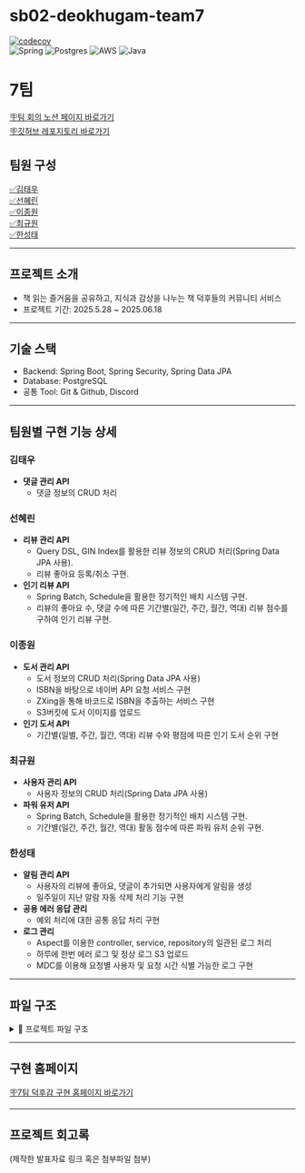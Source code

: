 # sb02-deokhugam-team7

[![codecov](https://codecov.io/gh/sb02-mid-project-team7/sb02-deokhugam-team7/graph/badge.svg?token=XLA9WNJZL3)](https://codecov.io/gh/sb02-mid-project-team7/sb02-deokhugam-team7)   
![Spring](https://img.shields.io/badge/spring-%236DB33F.svg?style=for-the-badge&logo=spring&logoColor=white)
![Postgres](https://img.shields.io/badge/postgres-%23316192.svg?style=for-the-badge&logo=postgresql&logoColor=white) ![AWS](https://img.shields.io/badge/AWS-%23FF9900.svg?style=for-the-badge&logo=amazon-aws&logoColor=white)
![Java](https://img.shields.io/badge/java-%23ED8B00.svg?style=for-the-badge&logo=openjdk&logoColor=white)

# **7팀**

[🪧팀 회의 노션 페이지 바로가기](https://spot-blizzard-f33.notion.site/7-1fc49229cb1480e8a716c601a9388fc0?source=copy_link)   
[🪧깃허브 레포지토리 바로가기](https://github.com/sb02-mid-project-team7/sb02-deokhugam-team7)

## **팀원 구성**

[✅김태우](https://github.com/kimtaewoo9)<br>
[✅선혜린](https://github.com/seonseon933)<br>
[✅이종원](https://github.com/BrotherMountain)<br>
[✅최규원](https://github.com/GYUWON-CHOI)<br>
[✅한성태](https://github.com/Seong-taeHan)

---

## **프로젝트 소개**

- 책 읽는 즐거움을 공유하고, 지식과 감상을 나누는 책 덕후들의 커뮤니티 서비스
- 프로젝트 기간: 2025.5.28 ~ 2025.06.18

---

## **기술 스택**

- Backend: Spring Boot, Spring Security, Spring Data JPA
- Database: PostgreSQL
- 공통 Tool: Git & Github, Discord

---

## 팀원별 구현 기능 상세

### **김태우**

- **댓글 관리 API**
    - 댓글 정보의 CRUD 처리

### **선혜린**

- **리뷰 관리 API**
    - Query DSL, GIN Index를 활용한 리뷰 정보의 CRUD 처리(Spring Data JPA 사용).
    - 리뷰 좋아요 등록/취소 구현.
- **인기 리뷰 API**
    - Spring Batch, Schedule을 활용한 정기적인 배치 시스템 구현.
    - 리뷰의 좋아요 수, 댓글 수에 따른 기간별(일간, 주간, 월간, 역대) 리뷰 점수를 구하여 인기 리뷰 구현.

### **이종원**

- **도서 관리 API**
    - 도서 정보의 CRUD 처리(Spring Data JPA 사용)
    - ISBN을 바탕으로 네이버 API 요청 서비스 구현
    - ZXing을 통해 바코드로 ISBN을 추출하는 서비스 구현
    - S3버킷에 도서 이미지를 업로드
- **인기 도서 API**
    - 기간별(일별, 주간, 월간, 역대) 리뷰 수와 평점에 따른 인기 도서 순위 구현

### **최규원**

- **사용자 관리 API**
    - 사용자 정보의 CRUD 처리(Spring Data JPA 사용)
- **파워 유저 API**
    - Spring Batch, Schedule을 활용한 정기적인 배치 시스템 구현.
    - 기간별(일간, 주간, 월간, 역대) 활동 점수에 따른 파워 유저 순위 구현.

### **한성태**

- **알림 관리 API**
    - 사용자의 리뷰에 좋아요, 댓글이 추가되면 사용자에게 알림을 생성
    - 일주일이 지난 알람 자동 삭제 처리 기능 구현
- **공용 에러 응답 관리**
    - 예외 처리에 대한 공통 응답 처리 구현
- **로그 관리**
    - Aspect를 이용한 controller, service, repository의 일관된 로그 처리
    - 하루에 한번 에러 로그 및 정상 로그 S3 업로드
    - MDC를 이용해 요청별 사용자 및 요청 시간 식별 가능한 로그 구현

---

## **파일 구조**

<details>
<summary>📁 프로젝트 파일 구조</summary>
<div markdown="1">

```
.
├─.github
│  ├─ISSUE_TEMPLATE
│  └─workflows
├─.gradle
├─build
├─gradle
│  └─wrapper
├─src
│  ├─main
│  │  ├─generated
│  │  │  └─com
│  │  │      └─sprint
│  │  │          └─deokhugamteam7
│  │  │              └─domain
│  │  │                  ├─book
│  │  │                  │  └─entity
│  │  │                  ├─comment
│  │  │                  │  └─entity
│  │  │                  ├─notification
│  │  │                  │  └─entity
│  │  │                  ├─review
│  │  │                  │  └─entity
│  │  │                  └─user
│  │  │                      └─entity
│  │  ├─java
│  │  │  └─com
│  │  │      └─sprint
│  │  │          └─deokhugamteam7
│  │  │              ├─aspect
│  │  │              ├─config
│  │  │              ├─constant
│  │  │              ├─domain
│  │  │              │  ├─book
│  │  │              │  │  ├─batch
│  │  │              │  │  │  ├─schedule
│  │  │              │  │  │  └─step
│  │  │              │  │  ├─controller
│  │  │              │  │  ├─dto
│  │  │              │  │  │  ├─condition
│  │  │              │  │  │  ├─request
│  │  │              │  │  │  └─response
│  │  │              │  │  ├─entity
│  │  │              │  │  ├─repository
│  │  │              │  │  │  └─custom
│  │  │              │  │  └─service
│  │  │              │  ├─comment
│  │  │              │  │  ├─controller
│  │  │              │  │  ├─dto
│  │  │              │  │  │  ├─request
│  │  │              │  │  │  └─response
│  │  │              │  │  ├─entity
│  │  │              │  │  ├─repository
│  │  │              │  │  └─service
│  │  │              │  ├─log
│  │  │              │  │  └─service
│  │  │              │  ├─notification
│  │  │              │  │  ├─controller
│  │  │              │  │  ├─dto
│  │  │              │  │  ├─entity
│  │  │              │  │  ├─repository
│  │  │              │  │  │  └─custom
│  │  │              │  │  └─service
│  │  │              │  ├─review
│  │  │              │  │  ├─batch
│  │  │              │  │  │  ├─schedule
│  │  │              │  │  │  └─step
│  │  │              │  │  ├─controller
│  │  │              │  │  ├─dto
│  │  │              │  │  │  ├─request
│  │  │              │  │  │  └─response
│  │  │              │  │  ├─entity
│  │  │              │  │  ├─repository
│  │  │              │  │  │  └─custom
│  │  │              │  │  └─service
│  │  │              │  └─user
│  │  │              │      ├─batch
│  │  │              │      │  ├─schedule
│  │  │              │      │  ├─step
│  │  │              │      │  └─tasklet
│  │  │              │      ├─controller
│  │  │              │      ├─dto
│  │  │              │      │  ├─request
│  │  │              │      │  └─response
│  │  │              │      ├─entity
│  │  │              │      ├─repository
│  │  │              │      │  └─custom
│  │  │              │      └─service
│  │  │              ├─exception
│  │  │              │  ├─book
│  │  │              │  ├─comment
│  │  │              │  ├─notification
│  │  │              │  ├─review
│  │  │              │  └─user
│  │  │              └─swagger
│  │  └─resources
│  │      └─static
│  │          ├─assets
│  │          └─images
│  └─test
│      ├─java
│      │  └─com
│      │      └─sprint
│      │          └─deokhugamteam7
│      │              ├─config
│      │              └─domain
│      │                  ├─book
│      │                  │  ├─entity
│      │                  │  └─service
│      │                  ├─comment
│      │                  │  ├─controller
│      │                  │  ├─data
│      │                  │  ├─repository
│      │                  │  └─service
│      │                  ├─notification
│      │                  │  ├─config
│      │                  │  ├─intergration
│      │                  │  └─unit
│      │                  │      ├─controller
│      │                  │      ├─entity
│      │                  │      ├─repository
│      │                  │      └─service
│      │                  │          └─impl
│      │                  ├─review
│      │                  │  ├─batch
│      │                  │  │  └─schedule
│      │                  │  ├─controller
│      │                  │  ├─entity
│      │                  │  ├─integration
│      │                  │  ├─repository
│      │                  │  └─service
│      │                  │      └─basic
│      │                  └─user
│      │                      ├─config
│      │                      ├─controller
│      │                      ├─entity
│      │                      ├─integration
│      │                      ├─repository
│      │                      └─service
│      └─resources
│          └─file
└─storage

```

</div>
</details>

---

## **구현 홈페이지**

[🪧7팀 덕후감 구현 홈페이지 바로가기](http://deokhugam-lb-2028882801.ap-northeast-2.elb.amazonaws.com/)

---

## **프로젝트 회고록**

(제작한 발표자료 링크 혹은 첨부파일 첨부)
